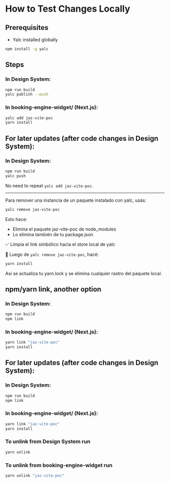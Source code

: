 # How to Test Changes Locally

## Prerequisites

- Yalc installed globally

```bash
npm install -g yalc
```

## Steps

### In Design System:

```bash
npm run build
yalc publish --push
```

### In booking-engine-widget/ (Next.js):

```bash
yalc add jaz-vite-poc
yarn install
```

## For later updates (after code changes in Design System):

### In Design System:

```bash
npm run build
yalc push
```

No need to repeat `yalc add jaz-vite-poc`.

---------

Para remover una instancia de un paquete instalado con yalc, usás:

```bash
yalc remove jaz-vite-poc
```

Esto hace:

- Elimina el paquete jaz-vite-poc de node_modules
- Lo elimina también de tu package.json

✅ Limpia el link simbólico hacia el store local de yalc

🧼 Luego de `yalc remove jaz-vite-poc`, hacé:

```bash
yarn install
```

Así se actualiza tu yarn.lock y se elimina cualquier rastro del paquete local.


## npm/yarn link, another option

### In Design System:

```bash
npm run build
npm link
```

### In booking-engine-widget/ (Next.js):

```bash
yarn link "jaz-vite-poc"
yarn install
```

## For later updates (after code changes in Design System):

### In Design System:

```bash
npm run build
npm link
```

### In booking-engine-widget/ (Next.js):

```bash
yarn link "jaz-vite-poc"
yarn install
```

### To unlink from Design System run

```bash
yarn unlink
```

### To unlink from booking-engine-widget run

```bash
yarn unlink "jaz-vite-poc"
```